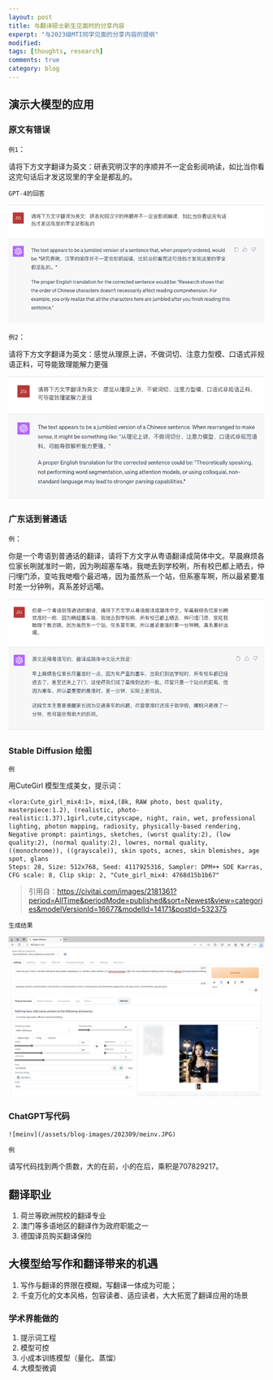 ```yaml
---
layout: post
title: 与翻译硕士新生见面时的分享内容
experpt: "与2023级MTI同学见面的分享内容的提纲"
modified: 
tags: [thoughts, research]
comments: true
category: blog
---
```




## 演示大模型的应用

###  原文有错误

`例1`：

请将下方文字翻译为英文：研表究明汉字的序顺并不一定会影阅响读，如比当你看这完句话后才发这现里的字全是都乱的。

`GPT-4的回答`

 ![ex1](/assets/blog-images/202309/ex1.png)



`例2`：

请将下方文字翻译为英文：感觉从理原上讲，不做词切、注意力型模、口语式非规语正料，可导能致理能解力更强

 ![ex2](/assets/blog-images/202309/ex2.png)



### 广东话到普通话

`例`：

你是一个粤语到普通话的翻译，请将下方文字从粤语翻译成简体中文。早晨麻烦各位家长咧就准时一啲，因为咧超塞车咯，我哋去到学校咧，所有校巴都上晒去，仲闩埋门添，变咗我哋嗰个最迟咯，因为虽然系一个站，但系塞车啊，所以最紧要准时差一分钟咧，真系差好远噶。



 ![ex3](/assets//blog-images/202309/ex3.png)



### Stable Diffusion 绘图

`例`

用CuteGirl 模型生成美女，提示词：

```
<lora:Cute_girl_mix4:1>, mix4,(8k, RAW photo, best quality, masterpiece:1.2), (realistic, photo-realistic:1.37),1girl,cute,cityscape, night, rain, wet, professional lighting, photon mapping, radiosity, physically-based rendering,
Negative prompt: paintings, sketches, (worst quality:2), (low quality:2), (normal quality:2), lowres, normal quality, ((monochrome)), ((grayscale)), skin spots, acnes, skin blemishes, age spot, glans
Steps: 28, Size: 512x768, Seed: 4117925316, Sampler: DPM++ SDE Karras, CFG scale: 8, Clip skip: 2, "Cute_girl_mix4: 4768d15b1b67"
```

> 引用自：https://civitai.com/images/2181361?period=AllTime&periodMode=published&sort=Newest&view=categories&modelVersionId=16677&modelId=14171&postId=532375



`生成结果`



 ![Stable Diffusion运行结果](/assets/blog-images/202309/sd.jpng.png)

### ChatGPT写代码

	![meinv](/assets/blog-images/202309/meinv.JPG)

`例`

请写代码找到两个质数，大的在前，小的在后，乘积是707829217。



## 翻译职业

1. 荷兰等欧洲院校的翻译专业
2. 澳门等多语地区的翻译作为政府职能之一
3. 德国译员购买翻译保险



## 大模型给写作和翻译带来的机遇

1. 写作与翻译的界限在模糊，写翻译一体成为可能；
2. 千变万化的文本风格，包容读者、适应读者，大大拓宽了翻译应用的场景



### 学术界能做的

1. 提示词工程
2. 模型可控
3. 小成本训练模型（量化、蒸馏）
4. 大模型微调

   



